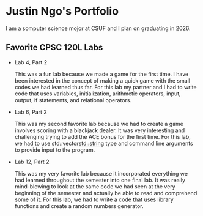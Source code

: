 # Justin Ngo's Portfolio

I am a somputer science mojor at CSUF and I plan on graduating in 2026.

## Favorite CPSC 120L Labs

* Lab 4, Part 2

	This was a fun lab because we made a game for the first time. I have been interested in the concept of making a quick game with the small codes we had learned thus far. For this lab my partner and I had to write code that uses variables, initialization, arithmetic operators, input, output, if statements, and relational operators. 

* Lab 6, Part 2

	This was my second favorite lab because we had to create a game involves scoring with a blackjack dealer. It was very interesting and challenging trying to add the ACE bonus for the first time. For this lab, we had to use std::vector<std::string> type and command line arguments to provide input to the program.

* Lab 12, Part 2 

	This was my very favorite lab because it incorporated everything we had learned throughout the semester into one final lab. It was really mind-blowing to look at the same code we had seen at the very beginning of the semester and actually be able to read and comprehend some of it. For this lab, we had to write a code that uses library functions and create a random numbers generator. 
